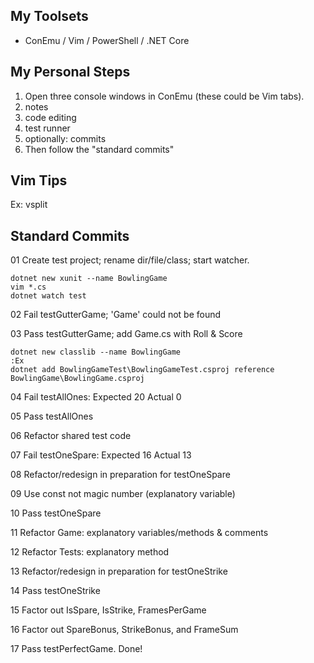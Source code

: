 
## My Toolsets

* ConEmu / Vim / PowerShell / .NET Core

## My Personal Steps

1. Open three console windows in ConEmu (these could be Vim tabs).
  1. notes
  2. code editing
  3. test runner
  4. optionally: commits
2. Then follow the "standard commits"

## Vim Tips

Ex:
vsplit

## Standard Commits

01 Create test project; rename dir/file/class; start watcher.

    dotnet new xunit --name BowlingGame
    vim *.cs
    dotnet watch test

02 Fail testGutterGame; 'Game' could not be found

03 Pass testGutterGame; add Game.cs with Roll & Score

    dotnet new classlib --name BowlingGame
    :Ex
    dotnet add BowlingGameTest\BowlingGameTest.csproj reference BowlingGame\BowlingGame.csproj

04 Fail testAllOnes: Expected 20 Actual 0

05 Pass testAllOnes

06 Refactor shared test code

07 Fail testOneSpare: Expected 16 Actual 13

08 Refactor/redesign in preparation for testOneSpare

09 Use const not magic number (explanatory variable)

10 Pass testOneSpare

11 Refactor Game: explanatory variables/methods & comments

12 Refactor Tests: explanatory method

13 Refactor/redesign in preparation for testOneStrike

14 Pass testOneStrike

15 Factor out IsSpare, IsStrike, FramesPerGame

16 Factor out SpareBonus, StrikeBonus, and FrameSum

17 Pass testPerfectGame. Done!

